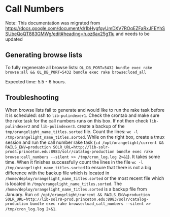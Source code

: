 # Call Numbers

Note: This documentation was migrated from https://docs.google.com/document/d/1bHvgfgyUmDXV7ROqEZFaRxJFEYhSSUbeQoQT883GMWg/edit#heading=h.oz6ax25g11u and needs to be updated

## Generating browse lists

To fully regenerate all browse lists:
`OL_DB_PORT=5432 bundle exec rake browse:all && OL_DB_PORT=5432 bundle exec rake browse:load_all`

Expected time: 5.5 - 6 hours.

## Troubleshooting

When browse lists fail to generate and would like to run the rake task before it is scheduled:
ssh to `lib-pulindexer1`. Check the crontab and make sure the rake task for the call numbers runs on this box. If not then check `lib-pulindexer2` and `lib-pulindexer3`.
create a backup of the `tmp/orangelight_name_titles.sorted` file. Count the lines: `wc -l /tmp/orangelight_name_titles.sorted`.
While on the right box, create a tmux session and run the call number rake task (`cd /opt/orangelight/current && RAILS_ENV=production SOLR_URL=http://lib-solr-prod4.princeton.edu:8983/solr/catalog-production bundle exec rake browse:call_numbers --silent >> /tmp/cron_log.log 2>&1`). It takes some time. When it finishes successfully count the lines in the file `wc -l /tmp/orangelight_name_titles.sorted` to ensure that there is not a big difference with the backup file which is located in `/home/deploy/orangelight_name_titles.sorted` or the most recent file which is located in `/tmp/orangelight_name_titles.sorted`.
The `/home/deploy/orangelight_name_titles.sorted` is a backup file from January.
Run `cd /opt/orangelight/current && RAILS_ENV=production SOLR_URL=http://lib-solr8-prod.princeton.edu:8983/solr/catalog-production bundle exec rake browse:load_call_numbers --silent >> /tmp/cron_log.log 2>&1`.
